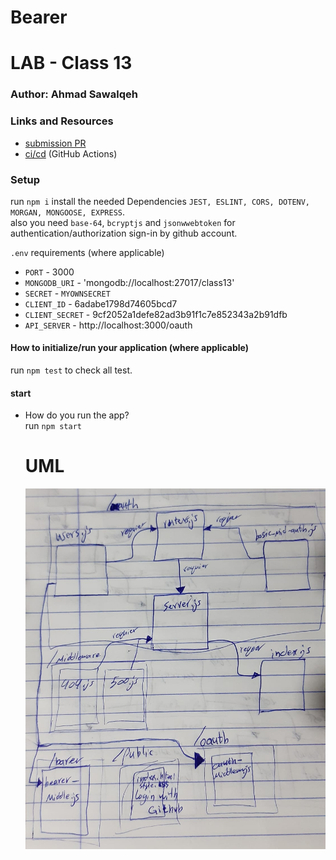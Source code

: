 # Bearer

# LAB - Class 13

### Author: Ahmad Sawalqeh

### Links and Resources

- [submission PR](https://github.com/Ahmad-Sawalqeh/Authentication/pull/3)
- [ci/cd]() (GitHub Actions)

### Setup
run `npm i`
install the needed Dependencies `JEST, ESLINT, CORS, DOTENV, MORGAN, MONGOOSE, EXPRESS`.<br>
also you need `base-64`, `bcryptjs` and `jsonwwebtoken` for authentication/authorization sign-in by github account.

`.env` requirements (where applicable)

* `PORT` - 3000
* `MONGODB_URI` - 'mongodb://localhost:27017/class13'
* `SECRET` - `MYOWNSECRET`
* `CLIENT_ID` - 6adabe1798d74605bcd7
* `CLIENT_SECRET` - 9cf2052a1defe82ad3b91f1c7e852343a2b91dfb
* `API_SERVER` - http://localhost:3000/oauth

#### How to initialize/run your application (where applicable)
run `npm test` to check all test.

#### start

- How do you run the app?<br>
  run `npm start`

  # UML

  ![](./assets/class13.jpeg)